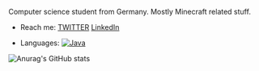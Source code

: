 Computer science student from Germany.
Mostly Minecraft related stuff.
- Reach me:
[TWITTER](https://twitter.com/dermacbenutzer)
[LinkedIn](https://www.linkedin.com/in/justin-sievers-b38581261/)

- Languages:
  [![Java](https://skills.thijs.gg/icons?i=java)](github.com/dermacuser)

![Anurag's GitHub stats](https://github-readme-stats.vercel.app/api?username=dermacuser&show_icons=true&theme=tokyonight)
